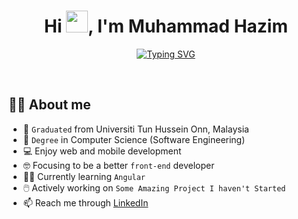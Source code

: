 


<h1 align="center">Hi <img src="https://media.giphy.com/media/hvRJCLFzcasrR4ia7z/giphy.gif" width="35">, I'm Muhammad Hazim</h1>
<p align="center">
  <a href="https://git.io/typing-svg"><img src="https://readme-typing-svg.herokuapp.com?font=Fira+Code&pause=1000&color=189EF7&center=true&width=435&lines=Software+Engineer;Junior+Developer;Have+no+idea+what's+going+on" alt="Typing SVG" /></a>
</p>

<br>

## :sassy_man:  About me
- :school: `Graduated` from Universiti Tun Hussein Onn, Malaysia
- :information_desk_person: `Degree` in Computer Science (Software Engineering)
- :computer: Enjoy web and mobile development
- :nerd_face: Focusing to be a better `front-end` developer
- :student: Currently learning `Angular` 
- :computer_mouse: Actively working on `Some Amazing Project I haven't Started`  
- :mailbox: Reach me through <a href="https://www.linkedin.com/in/muhammad-hazim-67a7961a4/">LinkedIn</a>
